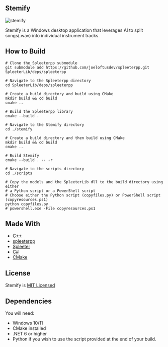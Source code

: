 ## Stemify

![stemify](https://github.com/joeloftusdev/stemify/assets/152509645/921ab995-b461-443f-9ecc-2a2ecaa0b8df)

Stemify is a Windows desktop application that leverages AI to split songs(.wav) into individual instrument tracks.
## How to Build
```
# Clone the Spleeterpp submodule
git submodule add https://github.com/joeloftusdev/spleeterpp.git SpleeterLib/deps/spleeterpp

# Navigate to the Spleeterpp directory
cd SpleeterLib/deps/spleeterpp

# Create a build directory and build using CMake
mkdir build && cd build
cmake ..

# Build the Spleeterpp library
cmake --build .

# Navigate to the Stemify directory
cd ./stemify

# Create a build directory and then build using CMake
mkdir build && cd build
cmake ..

# Build Stemify
cmake --build . -- -r

# Navigate to the scripts directory
cd ./scripts

# Copy the models and the SpleeterLib dll to the build directory using either
# a Python script or a PowerShell script
# Choose either the Python script (copyfiles.py) or PowerShell script (copyresources.ps1)
python copyfiles.py
# powershell.exe -File copyresources.ps1

```
## Made With
* [C++](https://isocpp.org/)
* [spleeterpp](https://github.com/joeloftusdev/spleeterpp)
* [Spleeter](https://github.com/deezer/spleeter)
* [C#](https://learn.microsoft.com/en-us/dotnet/csharp/)
* [CMake](https://cmake.org/)

## License 
Stemify is [MIT Licensed](https://github.com/joeloftusdev/stemify/blob/main/LICENSE)

## Dependencies
You will need:
* Windows 10/11
* CMake installed
* .NET 6 or higher
* Python if you wish to use the script provided at the end of your build.
